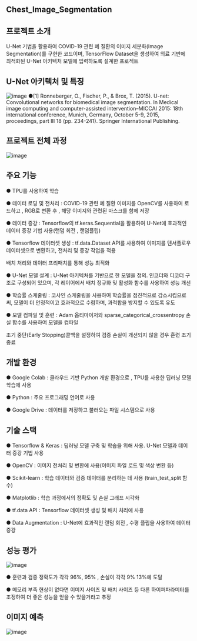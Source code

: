 Chest_Image_Segmentation
-----------------------

프로젝트 소개
---
U-Net 기법을 활용하여 COVID-19 관련 폐 질환의 이미지 세분화(Image Segmentation)를 구현한 코드이며, TensorFlow Dataset을 생성하여 의료 기반에 최적화된 U-Net 아키텍처 모델에 입력하도록 설계한 프로젝트

U-Net 아키텍처 및 특징
---
![image](https://github.com/user-attachments/assets/4cc0c451-058a-4f48-ac07-e99c2a80a88e)
●[1] Ronneberger, O., Fischer, P., & Brox, T. (2015). U-net: Convolutional networks for biomedical image segmentation. In Medical image computing and computer-assisted intervention–MICCAI 2015: 18th international conference, Munich, Germany, October 5-9, 2015, proceedings, part III 18 (pp. 234-241). Springer International Publishing.

프로젝트 전체 과정
---
![image](https://github.com/user-attachments/assets/1f01b39f-a105-4a45-99db-71cf4cf332f5)

주요 기능
-----
● TPU를 사용하여 학습

● 데이터 로딩 및 전처리 : COVID-19 관련 폐 질환 이미지를 OpenCV를 사용하여 로드하고 , RGB로 변환 후 , 해당 이미지와 관련된 마스크를 함께 저장

● 데이터 증강 : Tensorflow의 tf.keras.Sequential을 활용하여 U-Net에 효과적인 데이터 증강 기법 사용(랜덤 회전 , 랜덤플립)

● Tensorflow 데이터셋 생성 : tf.data.Dataset API를 사용하여 이미지를 텐서플로우 데이터셋으로 변환하고, 전처리 및 증강 작업을 적용

배치 처리와 데이터 프리패치를 통해 성능 최적화

● U-Net 모델 설계 : U-Net 아키텍처를 기반으로 한 모델을 정의. 인코더와 디코더 구조로 구성되어 있으며, 각 레이어에서 배치 정규화 및 활성화 함수를 사용하여 성능 개선

● 학습률 스케줄링 : 코사인 스케줄링을 사용하여 학습률을 점진적으로 감소시킴으로써, 모델이 더 안정적이고 효과적으로 수렴하며, 과적합을 방지할 수 있도록 유도

● 모델 컴파일 및 훈련 : Adam 옵티마이저와 sparse_categorical_crossentropy 손실 함수를 사용하여 모델을 컴파일

조기 중단(Early Stopping)콜백을 설정하여 검증 손실이 개선되지 않을 경우 훈련 조기 종료

개발 환경
-----
● Google Colab : 클라우드 기반 Python 개발 환경으로 , TPU를 사용한 딥러닝 모델 학습에 사용

● Python : 주요 프로그래밍 언어로 사용

● Google Drive : 데이터를 저장하고 불러오는 파일 시스템으로 사용

기술 스택
----
● Tensorflow & Keras : 딥러닝 모델 구축 및 학습을 위해 사용. U-Net 모델과 데이터 증강 기법 사용

● OpenCV : 이미지 전처리 및 변환에 사용(이미지 파일 로드 및 색상 변환 등)

● Scikit-learn : 학습 데이터와 검증 데이터를 분리하는 데 사용 (train_test_split 함수)

● Matplotlib : 학습 과정에서의 정확도 및 손실 그래프 시각화

● tf.data API : Tensorflow 데이터셋 생성 및 배치 처리에 사용

● Data Augmentation : U-Net에 효과적인 랜덤 회전 , 수평 플립을 사용하여 데이터 증강

성능 평가
----
![image](https://github.com/user-attachments/assets/9e430255-7f45-40c4-88ed-cd8e9ebf6a2f)

● 훈련과 검증 정확도가 각각 96%, 95% ,  손실이 각각 9% 13%에 도달

● 메모리 부족 현상이 없다면 이미지 사이즈 및 배치 사이즈 등 다른 하이퍼파라미터를 조정하여 더 좋은 성능을 얻을 수 있을거라고 추정

이미지 예측
---
![image](https://github.com/user-attachments/assets/861862a1-aa85-44d6-bd18-6fd0313358a1)


